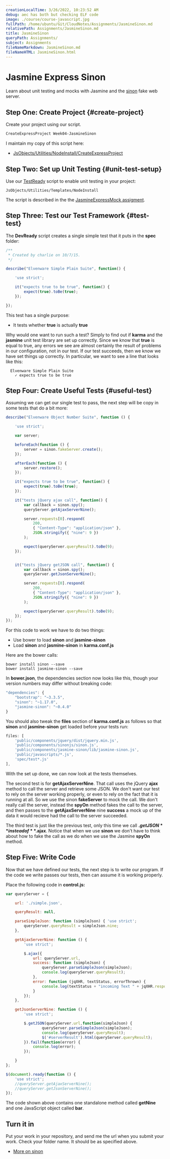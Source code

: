 ```yaml
---
creationLocalTime: 3/26/2022, 10:23:52 AM
debug: aec has both but checking ELF code
image: ./course/course-javascript.jpg
fullPath: /home/ubuntu/Git/CloudNotes/Assignments/JasmineSinon.md
relativePath: Assignments/JasmineSinon.md
title: JasmineSinon
queryPath: Assignments/
subject: Assignments
fileNameMarkdown: JasmineSinon.md
fileNameHTML: JasmineSinon.html
---
```



<!-- toc -->
<!-- tocstop -->

# Jasmine Express Sinon

Learn about unit testing and mocks with Jasmine and the [sinon](https://github.com/sinonjs/sinon) fake web server.

## Step One: Create Project {#create-project}

Create your project using our script.

```bash
CreateExpressProject Week04-JasmineSinon
```

I maintain my copy of this script here:

* [JsObjects/Utilities/NodeInstall/CreateExpressProject][cep]

[cep]: https://github.com/charliecalvert/JsObjects/blob/master/Utilities/NodeInstall/CreateExpressProject

## Step Two: Set up Unit Testing {#unit-test-setup}

Use our [TestReady][tr] script to enable unit testing in your project:

```
JsObjects/Utilities/Templates/NodeInstall
```

The script is described in the the [JasmineExpressMock assigment][jem].

[tr]:https://github.com/charliecalvert/JsObjects/blob/master/Utilities/NodeInstall/TestReady
[jem]:http://www.ccalvert.net/books/CloudNotes/Assignments/JasmineExpressMock.htmll#unit-test-setup


## Step Three: Test our Test Framework {#test-test}

The **DevReady** script creates a single simple test that it puts in the **spec** folder:

```javascript
/**
 * Created by charlie on 10/7/15.
 */

describe("Elvenware Simple Plain Suite", function() {

    'use strict';

    it("expects true to be true", function() {
        expect(true).toBe(true);
    });

});

```

This test has a single purpose:

* It tests whether **true** is actually **true**

Why would one want to run such a test? Simply to find out if **karma** and the **jasmine** unit test library are set up correctly. Since we know that **true** is equal to true, any errors we see are almost certainly the result of problems in our configuration, not in our test. If our test succeeds, then we know we have set things up correctly. In particular, we want to see a line that looks like this:

```
  Elvenware Simple Plain Suite
    ✓ expects true to be true
```

## Step Four: Create Useful Tests {#useful-test}

Assuming we can get our single test to pass, the next step will be copy in some tests that do a bit more:

```javascript
describe("Elvenware Object Number Suite", function () {

    'use strict';

    var server;

    beforeEach(function () {
        server = sinon.fakeServer.create();
    });

    afterEach(function () {
        server.restore();
    });

    it("expects true to be true", function() {
        expect(true).toBe(true);
    });

    it("tests jQuery ajax call", function() {
        var callback = sinon.spy();
        queryServer.getAjaxServerNine();

        server.requests[0].respond(
            200,
            { "Content-Type": "application/json" },
            JSON.stringify({ "nine": 9 })
        );

        expect(queryServer.queryResult).toBe(9);
    });


    it("tests jQuery getJSON call", function() {
        var callback = sinon.spy();
        queryServer.getJsonServerNine();

        server.requests[0].respond(
            200,
            { "Content-Type": "application/json" },
            JSON.stringify({ "nine": 9 })
        );

        expect(queryServer.queryResult).toBe(9);
    });
});
```

For this code to work we have to do two things:

* Use bower to load **sinon** and **jasmine-sinon**
* Load **sinon** and **jasmine-sinon** in **karma.conf.js**

Here are the bower calls:

```
bower install sinon --save
bower install jasmine-sinon --save
```

In **bower.json**, the dependencies section now looks like this, though your version numbers may differ without breaking code:

```javascript
"dependencies": {
	"bootstrap": "~3.3.5",
	"sinon": "~1.17.0",
	"jasmine-sinon": "~0.4.0"
}
```

You should also tweak the **files** section of **karma.conf.js** as follows so that **sinon** and **jasmine-sinon** get loaded before your tests run:

```javascript
files: [
    'public/components/jquery/dist/jquery.min.js',
    'public/components/sinonjs/sinon.js',
    'public/components/jasmine-sinon/lib/jasmine-sinon.js',
    'public/javascripts/*.js',
    'spec/test*.js'
],

```

With the set up done, we can now look at the tests themselves.

The second test is for **getAjaxServerNine**. That call uses the jQuery **ajax** method to call the server and retrieve some JSON. We don't want our test to rely on the server working properly, or even to rely on the fact that it is running at all. So we use the sinon **fakeServer** to mock the call. We don't really call the server, instead the **spyOn** method fakes the call to the server, and then passes to the **getAjaxServerNine** nine **success** a mock up of the data it would recieve had the call to the server succeeded.

The third test is just like the previous test, only this time we call **$.getJSON** instead of **$.ajax**. Notice that when we use **sinon** we don't have to think about how to fake the call as we do when we use the Jasmine **spyOn** method.

## Step Five: Write Code

Now that we have defined our tests, the next step is to write our program. If the code we write passes our tests, then can assume it is working properly.

Place the following code in **control.js:**


```javascript
var queryServer = {

    url: './simple.json',

    queryResult: null,

    parseSimpleJson: function (simpleJson) { 'use strict';
        queryServer.queryResult = simpleJson.nine;
    },

    getAjaxServerNine: function () {
        'use strict';

        $.ajax({
            url: queryServer.url,
            success: function (simpleJson) {
                queryServer.parseSimpleJson(simpleJson);
                console.log(queryServer.queryResult);
            },
            error: function (jqXHR, textStatus, errorThrown) {
                console.log(textStatus + "incoming Text " + jqXHR.responseText);
            }
        });
    },

    getJsonServerNine: function () {
        'use strict';

        $.getJSON(queryServer.url,function(simpleJson) {
                queryServer.parseSimpleJson(simpleJson);
                console.log(queryServer.queryResult);
                $('#serverResult').html(queryServer.queryResult);
        }).fail(function(error) {
            console.log(error);
        });

    }
};

$(document).ready(function () {
    'use strict';
    //queryServer.getAjaxServerNine();
    //queryServer.getJsonServerNine();
});
```

The code shown above contains one standalone method called **getNine** and one JavaScript object called **bar**.

## Turn it in

Put your work in your repository, and send me the url when you submit your work. Check your folder name. It should be as specified above.

* [More on sinon](http://sinonjs.org/)